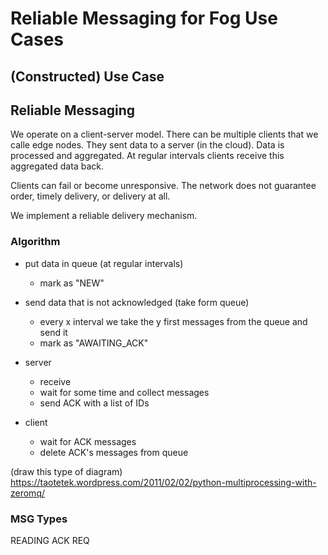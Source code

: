 # Reliable Messaging for Fog Use Cases

## (Constructed) Use Case

## Reliable Messaging
We operate on a client-server model. There can be multiple clients that we calle edge nodes. They sent data to a server (in the cloud). Data is processed and aggregated. At regular intervals clients receive this aggregated data back.

Clients can fail or become unresponsive. The network does not guarantee order, timely delivery, or delivery at all.

We implement a reliable delivery mechanism.

### Algorithm
- put data in queue (at regular intervals)
  - mark as "NEW"
- send data that is not acknowledged (take form queue)
  - every x interval we take the y first messages from the queue and send it
  - mark as "AWAITING_ACK"

- server
  - receive
  - wait for some time and collect messages
  - send ACK with a list of IDs

- client
  - wait for ACK messages
  - delete ACK's messages from queue


(draw this type of diagram)
https://taotetek.wordpress.com/2011/02/02/python-multiprocessing-with-zeromq/

### MSG Types
READING
ACK
REQ


